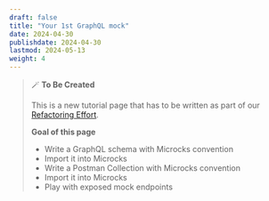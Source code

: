 ```yaml
---
draft: false
title: "Your 1st GraphQL mock"
date: 2024-04-30
publishdate: 2024-04-30
lastmod: 2024-05-13
weight: 4
---
```


> 🪄 **To Be Created**
>
> This is a new tutorial page that has to be written as part of our [Refactoring Effort](https://github.com/microcks/microcks.io/issues/81).
> 
> **Goal of this page**
> * Write a GraphQL schema with Microcks convention
> * Import it into Microcks
> * Write a Postman Collection with Microcks convention
> * Import it into Microcks
> * Play with exposed mock endpoints